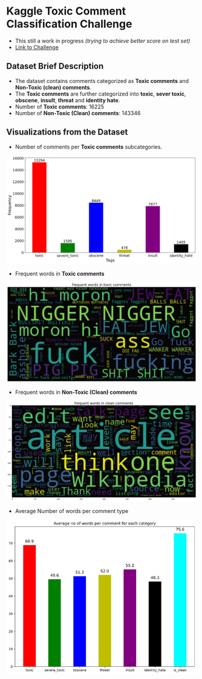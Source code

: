 # Kaggle Toxic Comment Classification Challenge

- This still a work in progress _(trying to achieve better score on test set)_
- [Link to Challenge](https://www.kaggle.com/c/jigsaw-toxic-comment-classification-challenge)

## Dataset Brief Description

- The dataset contains comments categorized as **Toxic comments** and **Non-Toxic (clean) comments**. 
- The **Toxic comments** are further categorized into **toxic**, **sever toxic**, **obscene**, **insult**, **threat** and **identity hate**.
- Number of **Toxic comments**: 16225
- Number of **Non-Toxic (Clean) comments**: 143346

## Visualizations from the Dataset

- Number of comments per **Toxic comments** subcategories.

![plot](https://github.com/OmarFarag95/kaggle/blob/main/toxic-comments/img/toxic_comments_categorization.png)

- Frequent words in **Toxic comments**

![plot](https://github.com/OmarFarag95/kaggle/blob/main/toxic-comments/img/toxic_freq_words.png)

- Frequent words in **Non-Toxic (Clean) comments**

![plot](https://github.com/OmarFarag95/kaggle/blob/main/toxic-comments/img/nontoxic_freq_words.png)

- Average Number of words per comment type

![plot](https://github.com/OmarFarag95/kaggle/blob/main/toxic-comments/img/average_no_of_words.png)
